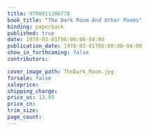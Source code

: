 ```yaml
---
title: 9780811206778
book_title: "The Dark Room And Other Poems"
binding: paperback
published: true
date: 1978-03-01T06:00:00-04:00
publication_date: 1978-03-01T06:00:00-04:00
show_in_forthcoming: false
contributors:

cover_image_path: TheDark_Room.jpg
forsale: false
saleprice:
shipping_charge:
price_us: 13.95
price_cn:
trim_size:
page_count:
---
```


